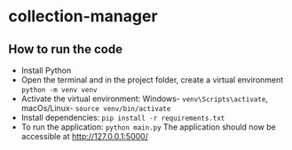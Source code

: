 # **collection-manager**

## How to run the code

- Install Python
- Open the terminal and in the project folder, create a virtual environment `python -m venv venv`
- Activate the virtual environment: Windows- `venv\Scripts\activate`, macOs/Linux- `source venv/bin/activate`
- Install dependencies: `pip install -r requirements.txt`
- To run the application: `python main.py`
The application should now be accessible at http://127.0.0.1:5000/
